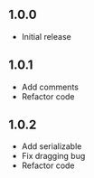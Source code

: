 ## 1.0.0

* Initial release

## 1.0.1

* Add comments
* Refactor code

## 1.0.2

* Add serializable
* Fix dragging bug
* Refactor code